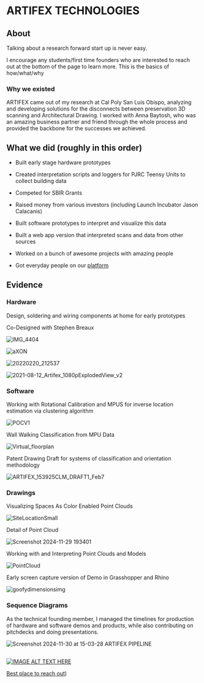 # ARTIFEX TECHNOLOGIES

## About

Talking about a research forward start up is never easy.

I encourage any students/first time founders who are interested to reach out at the bottom of the page to learn more. This is the basics of how/what/why

### Why we existed

ARTIFEX came out of my research at Cal Poly San Luis Obispo, analyzing and developing solutions for the disconnects between preservation 3D scanning and Architectural Drawing. I worked with Anna Baytosh, who was an amazing business partner and friend through the whole process and provided the backbone for the successes we achieved.

## What we did (roughly in this order)

* Built early stage hardware prototypes

* Created interpretation scripts and loggers for PJRC Teensy Units to collect building data

* Competed for SBIR Grants

* Raised money from various investors (including Launch Incubator Jason Calacanis)

* Built software prototypes to interpret and visualize this data

* Built a web app version that interpreted scans and data from other sources

* Worked on a bunch of awesome projects with amazing people

* Got everyday people on our [platform](artifex.tools)



## Evidence

### Hardware

Design, soldering and wiring components at home for early prototypes

Co-Designed with Stephen Breaux

![IMG_4404](https://github.com/user-attachments/assets/50c8be42-e948-4217-8cba-6acae8a3a802)

![aXON](https://github.com/user-attachments/assets/fb98b756-271f-4037-beac-30b643a707ed)

![20220220_212537](https://github.com/user-attachments/assets/8584aec0-e064-425b-8e28-cc25a16b3d7e)

![2021-08-12_Artifex_1080pExplodedView_v2](https://github.com/user-attachments/assets/25402ee3-2e7f-4f15-b278-46c8192c42d1)



### Software

Working with Rotational Calibration and MPUS for inverse location estimation via clustering algorithm

![POCV1](https://github.com/user-attachments/assets/b5111e18-49a7-400d-a0d0-6413a74441ca)

Wall Walking Classification from MPU Data

![Virtual_floorplan](https://github.com/user-attachments/assets/84bb85c9-1b3f-4925-ac35-7eb078768e71)

Patent Drawing Draft for systems of classification and orientation methodology

![ARTIFEX_153925CLM_DRAFT1_Feb7](https://github.com/user-attachments/assets/78d24eaa-a99f-4fa4-9944-96618a72d78b)



### Drawings

Visualizing Spaces As Color Enabled Point Clouds

![SiteLocationSmall](https://github.com/user-attachments/assets/9424724c-c575-4b05-bb09-175384b7ea48)

Detail of Point Cloud

![Screenshot 2024-11-29 193401](https://github.com/user-attachments/assets/1a3664e1-1bb6-4c2b-abd1-91fd28c5d174)


Working with and Interpreting Point Clouds and Models

![PointCloud](https://github.com/user-attachments/assets/4b570ba3-4109-48e9-bc2d-78a6f4375ad4)

Early screen capture version of Demo in Grasshopper and Rhino

![goofydimensionsimg](https://github.com/user-attachments/assets/83d42982-5e11-4fc8-8f25-6c39b7a60b6c)

### Sequence Diagrams 
As the technical founding member, I managed the timelines for production of hardware and software demos and products, while also contributing on pitchdecks and doing presentations.



![Screenshot 2024-11-30 at 15-03-28 ARTIFEX PIPELINE](https://github.com/user-attachments/assets/b53608a1-9bc4-49c3-8718-b45824797106)

## 

[![IMAGE ALT TEXT HERE](https://img.youtube.com/vi/XjM16xWX3m4/0.jpg)](https://www.youtube.com/watch?v=XjM16xWX3m4)


[Best place to reach out](https://www.instagram.com/elijahreference/))

